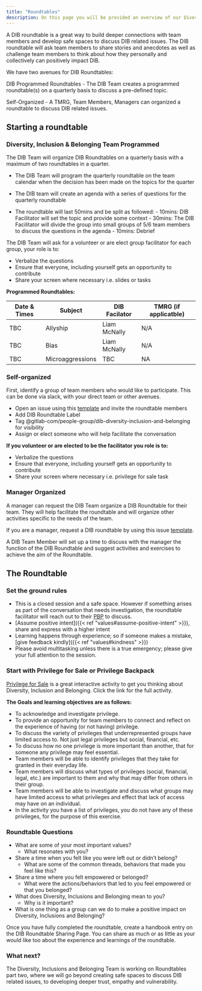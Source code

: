 ```yaml
---
title: "Roundtables"
description: On this page you will be provided an overview of our Diversity, Inclusion and Belonging Roundtables.
---
```


A DIB roundtable is a great way to build deeper connections with team members and develop safe spaces to discuss DIB related issues. The DIB roundtable will ask team members to share stories and anecdotes as well as challenge team members to think about how they personally and collectively can positively impact DIB.

We have two avenues for DIB Roundtables:

DIB Programmed Roundtables - The DIB Team creates a programmed roundtable(s) on a quarterly basis to discuss a pre-defined topic.

Self-Organized - A TMRG, Team Members, Managers can organized a roundtable to discuss DIB related issues.

## Starting a roundtable

### Diversity, Inclusion & Belonging Team Programmed

The DIB Team will organize DIB Roundtables on a quarterly basis with a maximum of two roundtables in a quarter.

- The DIB Team will program the quarterly roundtable on the team calendar when the decision has been made on the topics for the quarter

- The DIB team will create an agenda with a series of questions for the quarterly roundtable

- The roundtable will last 50mins and be split as followed:
       - 10mins: DIB Facilitator will set the topic and provide some context
       - 30mins: The DIB Facilitator will divide the group into small groups of 5/6 team members to discuss the questions in the agenda
       - 10mins: Debrief

The DIB Team will ask for a volunteer or are elect group facilitator for each group, your role is to:

- Verbalize the questions
- Ensure that everyone, including yourself gets an opportunity to contribute
- Share your screen where necessary i.e. slides or tasks

**Programmed Roundtables:**

|Date & Times |Subject | DIB Facilator | TMRG (if applicatble)|
|---          |---     |---            |---                   |
| TBC | Allyship | Liam McNally | N/A |
| TBC | Bias | Liam McNally | N/A |
| TBC | Microaggressions | TBC | NA |

### Self-organized

First, identify a group of team members who would like to participate. This can be done via slack, with your direct team or other avenues.

- Open an issue using this [template](https://gitlab.com/gitlab-com/people-group/dib-diversity-inclusion-and-belonging/diversity-and-inclusion/-/issues/new?issue%5Bassignee_id%5D=&issue%5Bmilestone_id%5D=#) and invite the roundtable members
- Add DIB Roundtable Label
- Tag @gitlab-com/people-group/dib-diversity-inclusion-and-belonging for visibility
- Assign or elect someone who will help facilitate the conversation

**If you volunteer or are elected to be the facilitator you role is to:**

- Verbalize the questions
- Ensure that everyone, including yourself gets an opportunity to contribute
- Share your screen where necessary i.e. privilege for sale task

### Manager Organized

A manager can request the DIB Team organize a DIB Roundtable for their team. They will help facilitate the roundtable and will organize other activities specific to the needs of the team.

If you are a manager, request a DIB roundtable by using this issue [template](https://gitlab.com/gitlab-com/people-group/dib-diversity-inclusion-and-belonging/diversity-and-inclusion/-/issues/new?issue%5Bassignee_id%5D=&issue%5Bmilestone_id%5D=#).

A DIB Team Member will set up a time to discuss with the manager the function of the DIB Roundtable and suggest activities and exercises to achieve the aim of the Roundtable.

## The Roundtable

### Set the ground rules

- This is a closed session and a safe space.  However if something arises as part of the conversation that needs investigation, the roundtable facilitator will reach out to their [PBP](/handbook/people-group#people-business-partner-alignment-to-division) to discuss.
- [Assume positive intent]({{< ref "values#assume-positive-intent" >}}), share and express with a higher intent
- Learning happens through experience; so if someone makes a mistake, [give feedback kindly]({{< ref "values#kindness" >}})
- Please avoid multitasking unless there is a true emergency; please give your full attention to the session.

### Start with Privilege for Sale or Privilege Backpack

[Privilege for Sale](/handbook/company/culture/inclusion/privilege-for-sale/) is a great interactive activity to get you thinking about Diversity, Inclusion and Belonging. Click the link for the full activity.

**The Goals and learning objectives are as follows:**

- To acknowledge and investigate privilege.
- To provide an opportunity for team members to connect and reflect on the experience of having (or not having) privilege.
- To discuss the variety of privileges that underrepresented groups have limited access to. Not just legal privileges but social, financial, etc.
- To discuss how no one privilege is more important than another, that for someone any privilege may feel essential.
- Team members will be able to identify privileges that they take for granted in their everyday life.
- Team members will discuss what types of privileges (social, financial, legal, etc.) are important to them and why that may differ from others in their group.
- Team members will be able to investigate and discuss what groups may have limited access to what privileges and effect that lack of access may have on an individual.
- In the activity you have a list of privileges, you do not have any of these privileges, for the purpose of this exercise.

### Roundtable Questions

- What are some of your most important values?
  - What resonates with you?
- Share a time when you felt like you were left out or didn’t belong?
  - What are some of the common threads, behaviors that made you feel like this?
- Share a time where you felt empowered or belonged?
  - What were the actions/behaviors that led to you feel empowered or that you belonged?
- What does Diversity, Inclusions and Belonging mean to you?
  - Why is it important?
- What is one thing as a group can we do to make a positive impact on Diversity, Inclusions and Belonging?

Once you have fully completed the roundtable, create a handbook entry on the DIB Roundtable Sharing Page. You can share as much or as little as your would like too about the experience and learnings of the roundtable.

### What next?

The Diversity, Inclusions and Belonging Team is working on Roundtables  part two, where we will go beyond creating safe spaces to discuss DIB related issues, to developing deeper trust, empathy and vulnerability.
